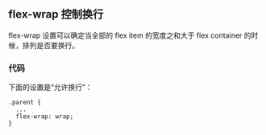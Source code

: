 ## flex-wrap 控制换行

flex-wrap 设置可以确定当全部的 flex item 的宽度之和大于 flex container 的时候，排列是否要换行。

### 代码

下面的设置是“允许换行”：

```
.parent {
  ...
  flex-wrap: wrap;
}
```
